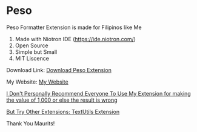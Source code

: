 # Peso
Peso Formatter Extension is made for Filipinos like Me
1. Made with Niotron IDE (https://ide.niotron.com/)
2. Open Source
3. Simple but Small
4. MIT Liscence

Download Link: <a href="https://github.com/anbran223/Peso/raw/main/com.brandonang.peso.aix">Download Peso Extension</a>

My Website: <a href="https://sites.google.com/view/ai2-brandonang">My Website

I Don't Personally Recommend Everyone To Use My Extension for making the value of 1,000 or else the result is wrong 

But Try Other Extensions: 
<a href="https://community.kodular.io/t/textutils-extension/102791/7?u=brandon_ang">TextUtils Extension</a>

Thank You Maurits!
